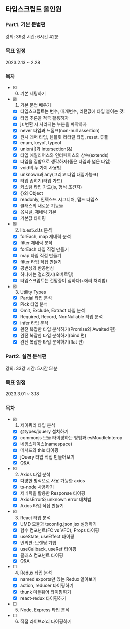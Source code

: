 ## 타입스크립트 올인원

### Part1. 기본 문법편

강의: 39강
시간: 6시간 42분

### 목표 일정

2023.2.13 ~ 2.28

### 목차

- [x] 0. 기본 세팅하기
- [x] 1. 기본 문법 배우기
  - [x] 타입스크립트는 변수, 매개변수, 리턴값에 타입 붙이는 것!
  - [x] 타입 추론을 적극 활용하자
  - [x] js 변환 시 사라지는 부분을 파악하자
  - [x] never 타입과 느낌표(non-null assertion)
  - [x] 원시 래퍼 타입, 템플릿 리터럴 타입, reset, 튜플
  - [x] enum, keyof, typeof
  - [x] union(|)과 intersection(&)
  - [x] 타입 애일리어스와 인터페이스의 상속(extends)
  - [x] 타입을 집합으로 생각하자(좁은 타입과 넓은 타입)
  - [x] void의 두 가지 사용법
  - [x] unknown과 any(그리고 타입 대입가능표)
  - [x] 타입 좁히기(타입 가드)
  - [x] 커스텀 타입 가드(js, 형식 조건자)
  - [x] {}와 Object
  - [x] readonly, 인덱스드 시그니처, 맵드 타입스
  - [x] 클래스의 새로운 기능들
  - [x] 옵셔널, 제네릭 기본
  - [x] 기본값 타이핑
- [x] 2. lib.es5.d.ts 분석
  - [x] forEach, map 제네릭 분석
  - [x] filter 제네릭 분석
  - [x] forEach 타입 직접 만들기
  - [x] map 타입 직접 만들기
  - [x] filter 타입 직접 만들기
  - [x] 공변성과 반공변성
  - [x] 하나에는 걸리겠지(오버로딩)
  - [x] 타입스크립트는 건망증이 심하다(+에러 처리법)
- [x] 3. Utility Types
  - [x] Partial 타입 분석
  - [x] Pick 타입 분석
  - [x] Omit, Exclude, Extract 타입 분석
  - [x] Required, Record, NonNullable 타입 분석
  - [x] infer 타입 분석
  - [x] 완전 복잡한 타입 분석하기(Promise와 Awaited 편)
  - [x] 완전 복잡한 타입 분석하기(bind 편)
  - [x] 완전 복잡한 타입 분석하기(flat 편)

### Part2. 실전 분석편

강의: 33강
시간: 5시간 51분

### 목표 일정

2023.3.01 ~ 3.18

### 목차

- [x] 1. 제이쿼리 타입 분석
  - [x] @types/jquery 설치하기
  - [x] commonjs 모듈 타이핑하는 방법과 esMoudleInterop
  - [x] 네임스페이스(namespace)
  - [x] 메서드와 this 타이핑
  - [x] jQuery 타입 직접 만들어보기
  - [x] Q&A
- [x] 2. Axios 타입 분석
  - [x] 다양한 방식으로 사용 가능한 axios
  - [x] ts-node 사용하기
  - [x] 제네릭을 활용한 Response 타이핑
  - [x] AxiosError와 unknown error 대처법
  - [x] Axios 타입 직접 만들기
- [x] 3. React 타입 분석
  - [x] UMD 모듈과 tsconfig.json jsx 설정하기
  - [x] 함수 컴포넌트(FC vs VFC), Props 타이핑
  - [x] useState, useEffect 타이핑
  - [x] 번외편: 브랜딩 기법
  - [x] useCallback, useRef 타이핑
  - [x] 클래스 컴포넌트 타이핑
  - [x] Q&A
- [ ] 4. Redux 타입 분석
  - [x] named exports만 있는 Redux 알아보기
  - [x] action, reducer 타이핑하기
  - [x] thunk 미들웨어 타이핑하기
  - [x] react-redux 타이핑하기
- [ ] 5. Node, Express 타입 분석
- [ ] 6. 직접 라이브러리 타이핑하기
